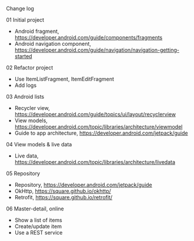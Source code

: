 Change log

01 Initial project

  - Android fragment, https://developer.android.com/guide/components/fragments
  - Android navigation component, https://developer.android.com/guide/navigation/navigation-getting-started

02 Refactor project

  - Use ItemListFragment, ItemEditFragment
  - Add logs

03 Android lists

  - Recycler view, https://developer.android.com/guide/topics/ui/layout/recyclerview
  - View models, https://developer.android.com/topic/libraries/architecture/viewmodel
  - Guide to app architecture, https://developer.android.com/jetpack/guide

04 View models & live data

  - Live data, https://developer.android.com/topic/libraries/architecture/livedata

05 Repository

  - Repository, https://developer.android.com/jetpack/guide
  - OkHttp, https://square.github.io/okhttp/
  - Retrofit, https://square.github.io/retrofit/

06 Master-detail, online

  - Show a list of items
  - Create/update item
  - Use a REST service

